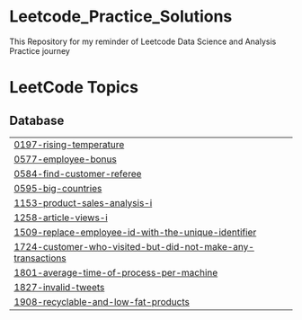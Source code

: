 # Leetcode_Practice_Solutions
This Repository for my reminder of Leetcode Data Science and Analysis Practice journey

<!---LeetCode Topics Start-->
# LeetCode Topics
## Database
|  |
| ------- |
| [0197-rising-temperature](https://github.com/Deliana984/Leetcode_Practice_Solutions/tree/master/0197-rising-temperature) |
| [0577-employee-bonus](https://github.com/Deliana984/Leetcode_Practice_Solutions/tree/master/0577-employee-bonus) |
| [0584-find-customer-referee](https://github.com/Deliana984/Leetcode_Practice_Solutions/tree/master/0584-find-customer-referee) |
| [0595-big-countries](https://github.com/Deliana984/Leetcode_Practice_Solutions/tree/master/0595-big-countries) |
| [1153-product-sales-analysis-i](https://github.com/Deliana984/Leetcode_Practice_Solutions/tree/master/1153-product-sales-analysis-i) |
| [1258-article-views-i](https://github.com/Deliana984/Leetcode_Practice_Solutions/tree/master/1258-article-views-i) |
| [1509-replace-employee-id-with-the-unique-identifier](https://github.com/Deliana984/Leetcode_Practice_Solutions/tree/master/1509-replace-employee-id-with-the-unique-identifier) |
| [1724-customer-who-visited-but-did-not-make-any-transactions](https://github.com/Deliana984/Leetcode_Practice_Solutions/tree/master/1724-customer-who-visited-but-did-not-make-any-transactions) |
| [1801-average-time-of-process-per-machine](https://github.com/Deliana984/Leetcode_Practice_Solutions/tree/master/1801-average-time-of-process-per-machine) |
| [1827-invalid-tweets](https://github.com/Deliana984/Leetcode_Practice_Solutions/tree/master/1827-invalid-tweets) |
| [1908-recyclable-and-low-fat-products](https://github.com/Deliana984/Leetcode_Practice_Solutions/tree/master/1908-recyclable-and-low-fat-products) |
<!---LeetCode Topics End-->